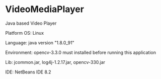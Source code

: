 # VideoMediaPlayer
Java based Video Player                                                                                                              

Platform OS: Linux

Language: java version "1.8.0_91"

Environment: opencv-3.3.0 must installed before running this application

Lib: jcommon.jar, log4j-1.2.17.jar, opencv-330.jar

IDE: NetBeans IDE 8.2


